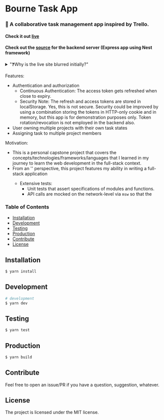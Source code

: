 # Bourne Task App

### 📔 A collaborative task management app inspired by Trello.

#### Check it out [live](https://jfvillablanca.github.io/bourne-task-app/)
#### Check out the [source](https://github.com/jfvillablanca/bourne-task-app-api/) for the backend server (Express app using Nest framework) 

<details>
    <summary>"❓Why is the live site blurred initially?"</summary>

#### Initial loading behavior: 

When you visit the live site, you might notice that it loads immediately but appears blurred, and some elements may not be clickable for a period ranging from several seconds to a few minutes. While this behavior may seem unusual, it is completely normal and stems from the following reasons:

- The authorization server is hosted on a free-tier VM within Render.com. This VM operates with minimal resources: 0.1 CPU and 512MB of RAM. To optimize costs, the server goes into sleep mode when inactive.
    - Additionally, when the server wakes, it makes a database connection with a database hosted in a free-tier MongoDB Atlas cluster which has limited resources also and that adds up to the **wake up delay**. 
- Upon loading the page, the React Query initiates a request to `/api/users/me` to verify the user's login status.
- While `isInitialLoading` is `true`, a blur overlay is on top of the Authentication component.
- This request serves to wake up the backend server VM, which requires some time due to its limited resources.
- Subsequent requests to the server may exhibit improved responsiveness, but it's important to anticipate occasional delays in response times.
</details>


Features:
- Authentication and authorization 
    - Continuous Authentication: The access token gets refreshed when close to expiry.
    - Security Note: The refresh and access tokens are stored in localStorage. Yes, this is not secure. Security could be improved by using a combination storing the tokens in HTTP-only cookie and in memory, but this app is for demonstration purposes only. Token rotation/revocation is not employed in the backend also.
- User owning multiple projects with their own task states
- Assigning task to multiple project members

Motivation:
- This is a personal capstone project that covers the concepts/technologies/frameworks/languages that I learned in my journey to learn the web development in the full-stack context.
- From an '<overall>' perspective, this project features my ability in writing a full-stack application
    - Extensive tests: 
        - Unit tests that assert specifications of modules and functions.
        - API calls are mocked on the network-level via `msw` so that the

### Table of Contents

- [Installation](#installation)
- [Development](#development)
- [Testing](#testing)
- [Production](#production)
- [Contribute](#contribute)
- [License](#license)

## Installation <a name="installation"></a>

```bash
$ yarn install
```

## Development <a name="development"></a>

```bash
# development
$ yarn dev
```

## Testing <a name="testing"></a>

```bash
$ yarn test
```

## Production <a name="production"></a>

```bash
$ yarn build
```

## Contribute <a name="contribute"></a>

Feel free to open an issue/PR if you have a question, suggestion, whatever.

## License <a name="license"></a>

The project is licensed under the MIT license.
